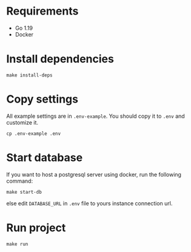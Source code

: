 # Requirements
- Go 1.19
- Docker

# Install dependencies
```shell
make install-deps
```

# Copy settings
All example settings are in `.env-example`. 
You should copy it to `.env` and customize it.

```shell
cp .env-example .env
```

# Start database
If you want to host a postgresql server using docker, run the following command:
```shell
make start-db
```
else edit `DATABASE_URL` in `.env` file to yours instance connection url.

# Run project 
```shell 
make run
```
